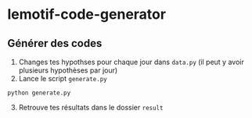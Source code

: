 # lemotif-code-generator

## Générer des codes

1. Changes tes hypothses pour chaque jour dans `data.py` (il peut y avoir plusieurs hypothèses par jour)
2. Lance le script `generate.py`
```
python generate.py
```
3. Retrouve tes résultats dans le dossier `result`
